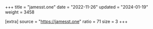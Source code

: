 +++
title = "jamesst.one"
date = "2022-11-26"
updated = "2024-01-19"
weight = 3458

[extra]
source = "https://jamesst.one"
ratio = 71
size = 3
+++
